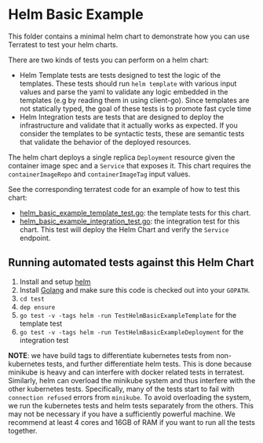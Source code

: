 # Helm Basic Example

This folder contains a minimal helm chart to demonstrate how you can use Terratest to test your helm charts.

There are two kinds of tests you can perform on a helm chart:

- Helm Template tests are tests designed to test the logic of the templates. These tests should run `helm template` with
  various input values and parse the yaml to validate any logic embedded in the templates (e.g by reading them in using
  client-go). Since templates are not statically typed, the goal of these tests is to promote fast cycle time
- Helm Integration tests are tests that are designed to deploy the infrastructure and validate that it actually
  works as expected. If you consider the templates to be syntactic tests, these are semantic tests that validate the
  behavior of the deployed resources.

The helm chart deploys a single replica `Deployment` resource given the container image spec and a `Service` that
exposes it. This chart requires the `containerImageRepo` and `containerImageTag` input values.

See the corresponding terratest code for an example of how to test this chart:

- [helm_basic_example_template_test.go](https://github.com/terraform-modules-krish/terratest/blob/v0.22.0/test/helm_basic_example_template_test.go): the template tests for this chart.
- [helm_basic_example_integration_test.go](https://github.com/terraform-modules-krish/terratest/blob/v0.22.0/test/helm_basic_example_integration_test.go): the integration test for this
  chart. This test will deploy the Helm Chart and verify the `Service` endpoint.

## Running automated tests against this Helm Chart

1. Install and setup [helm](https://docs.helm.sh/using_helm/#installing-helm)
1. Install [Golang](https://golang.org/) and make sure this code is checked out into your `GOPATH`.
1. `cd test`
1. `dep ensure`
1. `go test -v -tags helm -run TestHelmBasicExampleTemplate` for the template test
1. `go test -v -tags helm -run TestHelmBasicExampleDeployment` for the integration test

**NOTE**: we have build tags to differentiate kubernetes tests from non-kubernetes tests, and further differentiate helm
tests. This is done because minikube is heavy and can interfere with docker related tests in terratest. Similarly, helm
can overload the minikube system and thus interfere with the other kubernetes tests. Specifically, many of the tests
start to fail with `connection refused` errors from `minikube`. To avoid overloading the system, we run the kubernetes
tests and helm tests separately from the others. This may not be necessary if you have a sufficiently powerful machine.
We recommend at least 4 cores and 16GB of RAM if you want to run all the tests together.
